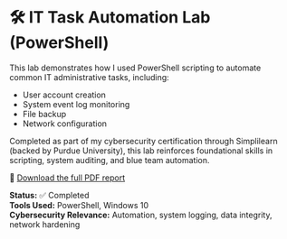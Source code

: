# 🛠️ IT Task Automation Lab (PowerShell)

This lab demonstrates how I used PowerShell scripting to automate common IT administrative tasks, including:

- User account creation
- System event log monitoring
- File backup
- Network configuration

Completed as part of my cybersecurity certification through Simplilearn (backed by Purdue University), this lab reinforces foundational skills in scripting, system auditing, and blue team automation.

📄 [Download the full PDF report](./project_automation_lab.pdf)

**Status:** ✅ Completed  
**Tools Used:** PowerShell, Windows 10  
**Cybersecurity Relevance:** Automation, system logging, data integrity, network hardening
